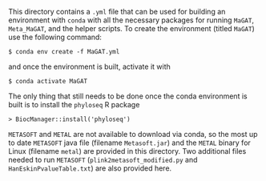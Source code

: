 This directory contains a `.yml` file that can be used for building an environment with `conda` with all the necessary packages for running `MaGAT`, `Meta_MaGAT`, and the helper scripts. To create the environment (titled `MaGAT`) use the following command:
```
$ conda env create -f MaGAT.yml
```
and once the environment is built, activate it with
```
$ conda activate MaGAT
```
The only thing that still needs to be done once the conda environment is built is to install the `phyloseq` R package
```
> BiocManager::install('phyloseq')
```
`METASOFT` and `METAL` are not available to download via conda, so the most up to date `METASOFT` java file (filename `Metasoft.jar`) and the `METAL` binary for Linux (filename `metal`) are provided in this directory. Two additional files needed to run `METASOFT` (`plink2metasoft_modified.py` and `HanEskinPvalueTable.txt`) are also provided here.
